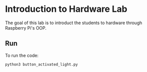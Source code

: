 # Introduction to Hardware Lab

The goal of this lab is to introduct the students to hardware through Raspberry Pi's OOP. 

## Run

To run the code:
```shell
python3 button_activated_light.py
```
